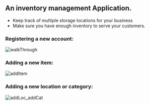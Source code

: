 ## An inventory management Application. 
* Keep track of multiple storage locations for your business 
* Make sure you have enough inventory to serve your customers.

### Registering a new account:
![walkThrough](https://user-images.githubusercontent.com/40577932/168478484-fce3d363-4491-4ce1-8ab0-7b1323365b52.gif)

### Adding a new item:
![addItem](https://user-images.githubusercontent.com/40577932/168478502-ccf5edb6-326a-422d-bb5b-4847fcb74af6.gif)

### Adding a new location or category:
![addLoc_addCat](https://user-images.githubusercontent.com/40577932/168478506-21618a5c-9c99-40bd-9fb8-99f2af132b32.gif)
